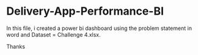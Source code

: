 # Delivery-App-Performance-BI

In this file, i created a power bi dashboard using the problem statement in word and Dataset = Challenge 4.xlsx.

Thanks
